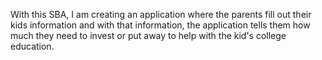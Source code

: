 With this SBA, I am creating an application where the parents fill out their kids information and with that information, the application tells them how much they need to invest or put away to help with the kid's college education. 


